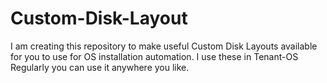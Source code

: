 # Custom-Disk-Layout
I am creating this repository to make useful Custom Disk Layouts available for you to use for OS installation automation. I use these in Tenant-OS Regularly you can use it anywhere you like.
